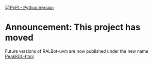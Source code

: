 [![PyPI - Python Version](https://img.shields.io/pypi/pyversions/ralbot-uvm.svg)](https://pypi.org/project/ralbot-uvm)

# Announcement: This project has moved

Future versions of RALBot-uvm are now published under the new name [PeakRDL-html](https://pypi.org/project/peakrdl-uvm)
